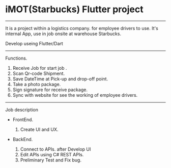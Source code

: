 # iMOT(Starbucks) Flutter project
--------------------------------

It is a project within a logistics company. for employee drivers to use.
It's internal App, use in job onsite at warehouse Starbucks.

Develop useing Flutter/Dart

--------------------------------
Functions.
1. Receive Job for start job .
2. Scan Qr-code Shipment.
3. Save DateTime at Pick-up and drop-off point.
4. Take a photo package.
5. Sign signature for receive package.
6. Sync with website for see the working of employee drivers.
-------------------------------
Job description
- FrontEnd.
  1. Create UI and UX.
    
- BackEnd.
  1. Connect to APIs. after Develop UI
  2. Edit APIs using C# REST APIs.
  3. Preliminary Test and Fix bug.
